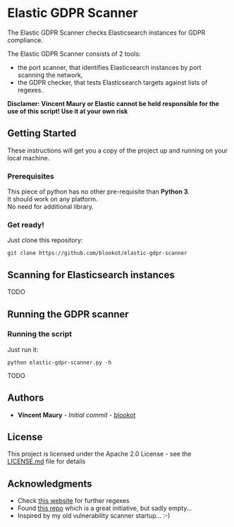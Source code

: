 # Elastic GDPR Scanner

The Elastic GDPR Scanner checks Elasticsearch instances for GDPR compliance.

The Elastic GDPR Scanner consists of 2 tools:
* the port scanner, that identifies Elasticsearch instances by port scanning the network,
* the GDPR checker, that tests Elasticsearch targets against lists of regexes.


**Disclamer: Vincent Maury or Elastic cannot be held responsible for the use of this script! Use it at your own risk**

## Getting Started

These instructions will get you a copy of the project up and running on your local machine.

### Prerequisites

This piece of python has no other pre-requisite than **Python 3**.<br/>
It should work on any platform.<br/>
No need for additional library.

### Get ready!

Just clone this repository:
```
git clone https://github.com/blookot/elastic-gdpr-scanner
```


## Scanning for Elasticsearch instances

TODO

## Running the GDPR scanner


### Running the script

Just run it:

```
python elastic-gdpr-scanner.py -h
```

TODO

## Authors

* **Vincent Maury** - *Initial commit* - [blookot](https://github.com/blookot)

## License

This project is licensed under the Apache 2.0 License - see the [LICENSE.md](LICENSE.md) file for details

## Acknowledgments

* Check [this website](https://ipsec.pl/data-protection/2012/european-personal-data-regexp-patterns.html) for further regexes
* Found [this repo](https://github.com/tvfischer/gdpr-data-patterns-detection) which is a great initiative, but sadly empty...
* Inspired by my old vulnerability scanner startup... :-)
